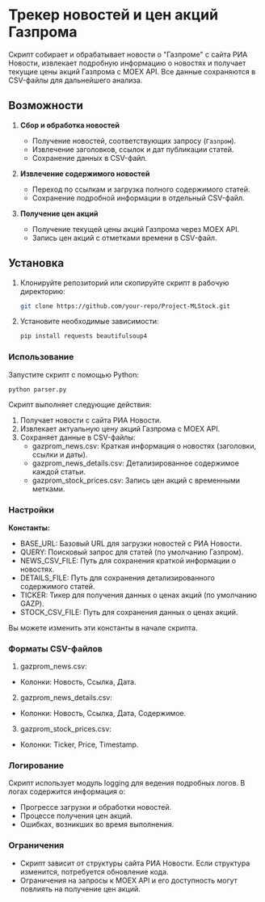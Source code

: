 # Трекер новостей и цен акций Газпрома

Скрипт собирает и обрабатывает новости о "Газпроме" с сайта РИА Новости, извлекает подробную информацию о новостях и получает текущие цены акций Газпрома с MOEX API. Все данные сохраняются в CSV-файлы для дальнейшего анализа.

## Возможности

1. **Сбор и обработка новостей**
   - Получение новостей, соответствующих запросу (`Газпром`).
   - Извлечение заголовков, ссылок и дат публикации статей.
   - Сохранение данных в CSV-файл.

2. **Извлечение содержимого новостей**
   - Переход по ссылкам и загрузка полного содержимого статей.
   - Сохранение подробной информации в отдельный CSV-файл.

3. **Получение цен акций**
   - Получение текущей цены акций Газпрома через MOEX API.
   - Запись цен акций с отметками времени в CSV-файл.

## Установка

1. Клонируйте репозиторий или скопируйте скрипт в рабочую директорию:
   ```bash
   git clone https://github.com/your-repo/Project-MLStock.git
   ```
2. Установите необходимые зависимости:
   ```bash
   pip install requests beautifulsoup4
   ```
### Использование
Запустите скрипт с помощью Python:
   ```bash
   python parser.py
   ```
   Скрипт выполняет следующие действия:

1. Получает новости с сайта РИА Новости.
2. Извлекает актуальную цену акций Газпрома с MOEX API.
3. Сохраняет данные в CSV-файлы:
   - gazprom_news.csv: Краткая информация о новостях (заголовки, ссылки и даты).
   - gazprom_news_details.csv: Детализированное содержимое каждой статьи.
   - gazprom_stock_prices.csv: Запись цен акций с временными метками.
     
### Настройки

**Константы:**
- BASE_URL: Базовый URL для загрузки новостей с РИА Новости.
- QUERY: Поисковый запрос для статей (по умолчанию Газпром).
- NEWS_CSV_FILE: Путь для сохранения краткой информации о новостях.
- DETAILS_FILE: Путь для сохранения детализированного содержимого статей.
- TICKER: Тикер для получения данных о ценах акций (по умолчанию GAZP).
- STOCK_CSV_FILE: Путь для сохранения данных о ценах акций.

Вы можете изменить эти константы в начале скрипта.

### Форматы CSV-файлов

1. gazprom_news.csv:
- Колонки: Новость, Ссылка, Дата.

2. gazprom_news_details.csv:
- Колонки: Новость, Ссылка, Дата, Содержимое.

3. gazprom_stock_prices.csv:
- Колонки: Ticker, Price, Timestamp.
  
### Логирование

Скрипт использует модуль logging для ведения подробных логов. В логах содержится информация о:

- Прогрессе загрузки и обработки новостей.
- Процессе получения цен акций.
- Ошибках, возникших во время выполнения.

### Ограничения

- Скрипт зависит от структуры сайта РИА Новости. Если структура изменится, потребуется обновление кода.
- Ограничения на запросы к MOEX API и его доступность могут повлиять на получение цен акций.
